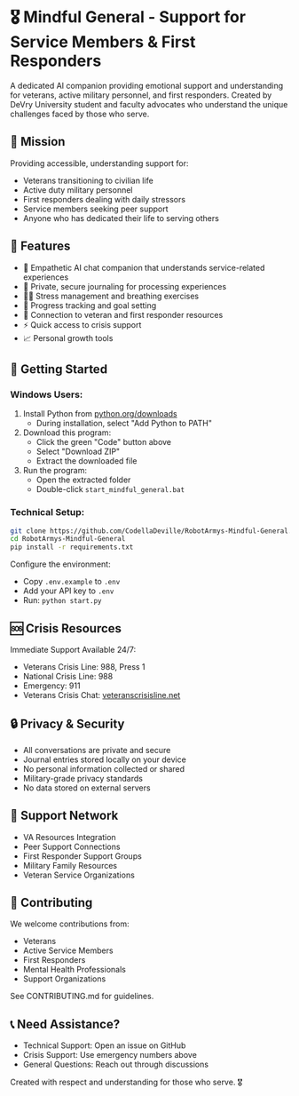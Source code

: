 # 🎖️ Mindful General - Support for Service Members & First Responders

A dedicated AI companion providing emotional support and understanding for veterans, active military personnel, and first responders. Created by DeVry University student and faculty advocates who understand the unique challenges faced by those who serve.

## 🌟 Mission

Providing accessible, understanding support for:
- Veterans transitioning to civilian life
- Active duty military personnel
- First responders dealing with daily stressors
- Service members seeking peer support
- Anyone who has dedicated their life to serving others

## 💫 Features

- 🤝 Empathetic AI chat companion that understands service-related experiences
- 📔 Private, secure journaling for processing experiences
- 🧘‍♀️ Stress management and breathing exercises
- 🎯 Progress tracking and goal setting
- 🔗 Connection to veteran and first responder resources
- ⚡ Quick access to crisis support
- 📈 Personal growth tools

## 🚀 Getting Started

### Windows Users:
1. Install Python from [python.org/downloads](https://www.python.org/downloads/)
   - During installation, select "Add Python to PATH"
2. Download this program:
   - Click the green "Code" button above
   - Select "Download ZIP"
   - Extract the downloaded file
3. Run the program:
   - Open the extracted folder
   - Double-click `start_mindful_general.bat`

### Technical Setup:

```bash
git clone https://github.com/CodellaDeville/RobotArmys-Mindful-General.git
cd RobotArmys-Mindful-General
pip install -r requirements.txt
```

Configure the environment:
- Copy `.env.example` to `.env`
- Add your API key to `.env`
- Run: `python start.py`

## 🆘 Crisis Resources

Immediate Support Available 24/7:
- Veterans Crisis Line: 988, Press 1
- National Crisis Line: 988
- Emergency: 911
- Veterans Crisis Chat: [veteranscrisisline.net](https://www.veteranscrisisline.net/)

## 🔒 Privacy & Security

- All conversations are private and secure
- Journal entries stored locally on your device
- No personal information collected or shared
- Military-grade privacy standards
- No data stored on external servers

## 💪 Support Network

- VA Resources Integration
- Peer Support Connections
- First Responder Support Groups
- Military Family Resources
- Veteran Service Organizations

## 🤝 Contributing

We welcome contributions from:
- Veterans
- Active Service Members
- First Responders
- Mental Health Professionals
- Support Organizations

See CONTRIBUTING.md for guidelines.

## 📞 Need Assistance?

- Technical Support: Open an issue on GitHub
- Crisis Support: Use emergency numbers above
- General Questions: Reach out through discussions

Created with respect and understanding for those who serve. 🎖️ 
